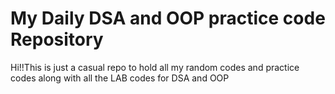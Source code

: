 <h1> My Daily DSA and OOP practice code Repository</h1>

<p>Hi!!This is just a casual repo to hold all my random codes and practice codes along with all the LAB codes for DSA and OOP</p>